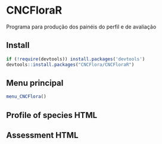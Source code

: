 # CNCFloraR
Programa para produção dos painéis do perfil e de avaliação

## Install

```r
if (!require(devtools)) install.packages('devtools')
devtools::install.packages("CNCFlora/CNCFloraR")
```

## Menu principal

```r
menu_CNCFlora()
```


## Profile of species HTML

## Assessment HTML
